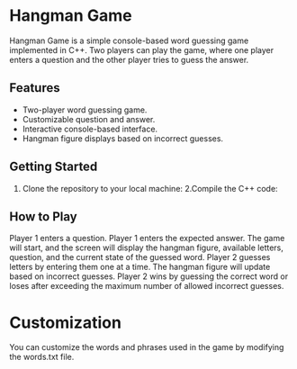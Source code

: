 # Hangman Game

Hangman Game is a simple console-based word guessing game implemented in C++. Two players can play the game, where one player enters a question and the other player tries to guess the answer.

## Features

- Two-player word guessing game.
- Customizable question and answer.
- Interactive console-based interface.
- Hangman figure displays based on incorrect guesses.

## Getting Started

1. Clone the repository to your local machine:
2.Compile the C++ code:
## How to Play
Player 1 enters a question.
Player 1 enters the expected answer.
The game will start, and the screen will display the hangman figure, available letters, question, and the current state of the guessed word.
Player 2 guesses letters by entering them one at a time.
The hangman figure will update based on incorrect guesses.
Player 2 wins by guessing the correct word or loses after exceeding the maximum number of allowed incorrect guesses.
# Customization
You can customize the words and phrases used in the game by modifying the words.txt file.
